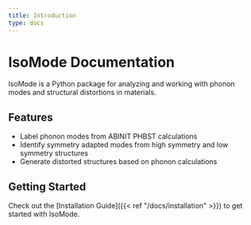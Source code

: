 ```yaml
---
title: Introduction
type: docs
---
```


# IsoMode Documentation

IsoMode is a Python package for analyzing and working with phonon modes and structural distortions in materials.

## Features

- Label phonon modes from ABINIT PHBST calculations
- Identify symmetry adapted modes from high symmetry and low symmetry structures
- Generate distorted structures based on phonon calculations

## Getting Started

Check out the [Installation Guide]({{< ref "/docs/installation" >}}) to get started with IsoMode.
